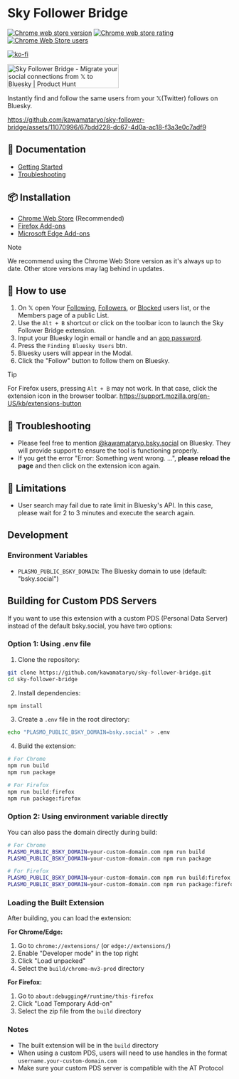# Sky Follower Bridge

<a href="https://chrome.google.com/webstore/detail/sky-follower-bridge/behhbpbpmailcnfbjagknjngnfdojpko"><img alt="Chrome web store version" src="https://img.shields.io/chrome-web-store/v/behhbpbpmailcnfbjagknjngnfdojpko.svg"></a>
<a href="https://chrome.google.com/webstore/detail/sky-follower-bridge/behhbpbpmailcnfbjagknjngnfdojpko"><img alt="Chrome web store rating" src="https://img.shields.io/chrome-web-store/stars/behhbpbpmailcnfbjagknjngnfdojpko.svg"></a>
<a href="https://chrome.google.com/webstore/detail/sky-follower-bridge/behhbpbpmailcnfbjagknjngnfdojpko"><img alt="Chrome Web Store users" src="https://img.shields.io/chrome-web-store/users/behhbpbpmailcnfbjagknjngnfdojpko"></a>

[![ko-fi](https://ko-fi.com/img/githubbutton_sm.svg)](https://ko-fi.com/X8X315UWFN)
  
<a href="https://www.producthunt.com/posts/sky-follower-bridge?embed=true&utm_source=badge-featured&utm_medium=badge&utm_souce=badge-sky&#0045;follower&#0045;bridge" target="_blank"><img src="https://api.producthunt.com/widgets/embed-image/v1/featured.svg?post_id=666851&theme=light" alt="Sky&#0032;Follower&#0032;Bridge - Migrate&#0032;your&#0032;social&#0032;connections&#0032;from&#0032;𝕏&#0032;to&#0032;Bluesky | Product Hunt" style="width: 250px; height: 54px;" width="250" height="54" /></a>


Instantly find and follow the same users from your 𝕏(Twitter) follows on Bluesky.

https://github.com/kawamataryo/sky-follower-bridge/assets/11070996/67bdd228-dc67-4d0a-ac18-f3a3e0c7adf9


## 📖 Documentation

- [Getting Started](https://www.sky-follower-bridge.dev/get-started)
- [Troubleshooting](https://www.sky-follower-bridge.dev/troubleshooting)

## 📦 Installation

- [Chrome Web Store](https://chrome.google.com/webstore/detail/sky-follower-bridge/behhbpbpmailcnfbjagknjngnfdojpko) (Recommended)
- [Firefox Add-ons](https://addons.mozilla.org/en-US/firefox/addon/sky-follower-bridge/)
- [Microsoft Edge Add-ons](https://microsoftedge.microsoft.com/addons/detail/sky-follower-bridge/dpeolmdblhfolkhlhbhlofkkpaojnnbb)

> [!NOTE]
> We recommend using the Chrome Web Store version as it's always up to date. Other store versions may lag behind in updates.

## 🚀 How to use

1. On 𝕏 open Your [Following](https://x.com/following), [Followers](https://x.com/followers), or [Blocked](https://x.com/settings/blocked/all) users list, or the Members page of a public List.
2. Use the `Alt + B` shortcut or click on the toolbar icon to launch the Sky Follower Bridge extension.
3. Input your Bluesky login email or handle and an [app password](https://bsky.app/settings/app-passwords).
4. Press the `Finding Bluesky Users` btn.
5. Bluesky users will appear in the Modal.
6. Click the "Follow" button to follow them on Bluesky.


> [!TIP]
> For Firefox users, pressing `Alt + B` may not work. In that case, click the extension icon in the browser toolbar.
> https://support.mozilla.org/en-US/kb/extensions-button

## 🔧 Troubleshooting

- Please feel free to mention [@kawamataryo.bsky.social](https://bsky.app/profile/kawamataryo.bsky.social) on Bluesky. They will provide support to ensure the tool is functioning properly.
- If you get the error "Error: Something went wrong. ...", **please reload the page** and then click on the extension icon again.

## 🚨 Limitations

- User search may fail due to rate limit in Bluesky's API. In this case, please wait for 2 to 3 minutes and execute the search again.

## Development

### Environment Variables

- `PLASMO_PUBLIC_BSKY_DOMAIN`: The Bluesky domain to use (default: "bsky.social")

## Building for Custom PDS Servers

If you want to use this extension with a custom PDS (Personal Data Server) instead of the default bsky.social, you have two options:

### Option 1: Using .env file

1. Clone the repository:
```bash
git clone https://github.com/kawamataryo/sky-follower-bridge.git
cd sky-follower-bridge
```

2. Install dependencies:
```bash
npm install
```

3. Create a `.env` file in the root directory:
```bash
echo "PLASMO_PUBLIC_BSKY_DOMAIN=bsky.social" > .env
```

4. Build the extension:
```bash
# For Chrome
npm run build
npm run package

# For Firefox
npm run build:firefox
npm run package:firefox
```

### Option 2: Using environment variable directly

You can also pass the domain directly during build:

```bash
# For Chrome
PLASMO_PUBLIC_BSKY_DOMAIN=your-custom-domain.com npm run build
PLASMO_PUBLIC_BSKY_DOMAIN=your-custom-domain.com npm run package

# For Firefox
PLASMO_PUBLIC_BSKY_DOMAIN=your-custom-domain.com npm run build:firefox
PLASMO_PUBLIC_BSKY_DOMAIN=your-custom-domain.com npm run package:firefox
```

### Loading the Built Extension

After building, you can load the extension:

**For Chrome/Edge:**
1. Go to `chrome://extensions/` (or `edge://extensions/`)
2. Enable "Developer mode" in the top right
3. Click "Load unpacked" 
4. Select the `build/chrome-mv3-prod` directory

**For Firefox:**
1. Go to `about:debugging#/runtime/this-firefox`
2. Click "Load Temporary Add-on"
3. Select the zip file from the `build` directory

### Notes
- The built extension will be in the `build` directory
- When using a custom PDS, users will need to use handles in the format `username.your-custom-domain.com`
- Make sure your custom PDS server is compatible with the AT Protocol
